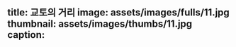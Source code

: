 title: 교토의 거리
image: assets/images/fulls/11.jpg
thumbnail: assets/images/thumbs/11.jpg
caption:
---
